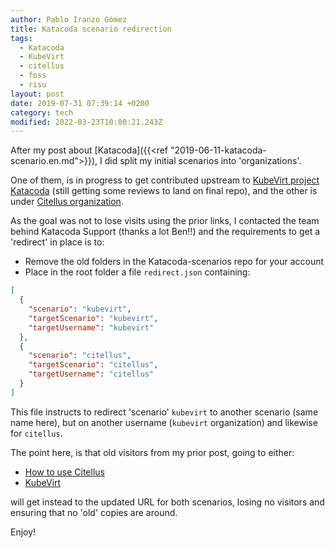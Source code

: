 ```yaml
---
author: Pablo Iranzo Gómez
title: Katacoda scenario redirection
tags:
  - Katacoda
  - KubeVirt
  - citellus
  - foss
  - risu
layout: post
date: 2019-07-31 07:39:14 +0200
category: tech
modified: 2022-03-23T10:00:21.243Z
---
```


After my post about [Katacoda]({{<ref "2019-06-11-katacoda-scenario.en.md">}}), I did split my initial scenarios into 'organizations'.

One of them, is in progress to get contributed upstream to [KubeVirt project Katacoda](https://katacoda.com/kubevirt) (still getting some reviews to land on final repo), and the other is under [Citellus organization](https://katacoda.com/citellus).

As the goal was not to lose visits using the prior links, I contacted the team behind Katacoda Support (thanks a lot Ben!!) and the requirements to get a 'redirect' in place is to:

- Remove the old folders in the Katacoda-scenarios repo for your account
- Place in the root folder a file `redirect.json` containing:

```json
[
  {
    "scenario": "kubevirt",
    "targetScenario": "kubevirt",
    "targetUsername": "kubevirt"
  },
  {
    "scenario": "citellus",
    "targetScenario": "citellus",
    "targetUsername": "citellus"
  }
]
```

This file instructs to redirect 'scenario' `kubevirt` to another scenario (same name here), but on another username (`kubevirt` organization) and likewise for `citellus`.

The point here, is that old visitors from my prior post, going to either:

- [How to use Citellus](https://www.katacoda.com/iranzo/scenarios/citellus)
- [KubeVirt](https://www.katacoda.com/iranzo/scenarios/kubevirt)

will get instead to the updated URL for both scenarios, losing no visitors and ensuring that no 'old' copies are around.

Enjoy!
